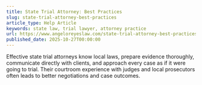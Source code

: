 ```yaml
---
title: State Trial Attorney: Best Practices
slug: state-trial-attorney-best-practices
article_type: Help Article
keywords: state law, trial lawyer, attorney practice
url: https://www.angeloreyeslaw.com/state-trial-attorney-best-practices
published_date: 2025-10-27T00:00:00
---
```


Effective state trial attorneys know local laws, prepare evidence thoroughly, communicate directly with clients, and approach every case as if it were going to trial. Their courtroom experience with judges and local prosecutors often leads to better negotiations and case outcomes.